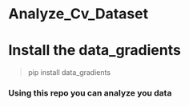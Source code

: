 # Analyze_Cv_Dataset

# Install the data_gradients
> pip install data_gradients

### Using this repo you can analyze you data
